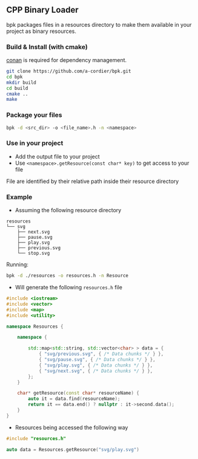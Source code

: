 ## CPP Binary Loader

bpk packages files in a resources directory to make them available in your project as binary resources.

### Build & Install (with cmake)

[conan](https://docs.conan.io/en/latest/installation.html) is required for dependency management.

```sh
git clone https://github.com/a-cordier/bpk.git
cd bpk
mkdir build
cd build
cmake ..
make
```

### Package your files

```sh
bpk -d <src_dir> -o <file_name>.h -n <namespace>
```

### Use in your project

  - Add the output file to your project
  - Use `<namespace>.getResource(const char* key)` to get access to your file

File are identified by their relative path inside their resource directory

### Example

  - Assuming the following resource directory

```
resources
└── svg
    ├── next.svg
    ├── pause.svg
    ├── play.svg
    ├── previous.svg
    └── stop.svg
```

Running:

```sh
bpk -d ./resources -o resources.h -n Resource
```

  - Will generate the following `resources.h` file

```cpp
#include <iostream>
#include <vector>
#include <map>
#include <utility>

namespace Resources {

	namespace {

		std::map<std::string, std::vector<char> > data = {
			{ "svg/previous.svg", { /* Data chunks */ } },
			{ "svg/pause.svg", { /* Data chunks */ } },
			{ "svg/play.svg", { /* Data chunks */ } },
			{ "svg/next.svg", { /* Data chunks */ } },
		};
	}

	char* getResource(const char* resourceName) {
		auto it = data.find(resourceName);
		return it == data.end() ? nullptr : it->second.data();
	}
}
```

  - Resources being accessed the following way

```cpp
#include "resources.h"

auto data = Resources.getResource("svg/play.svg")
```

